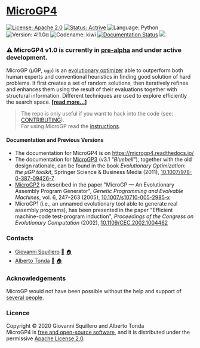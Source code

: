 [MicroGP4](https://squillero.github.io/microgp4/)
==========

[![License: Apache 2.0](https://img.shields.io/badge/license-apache--2.0-green.svg)](https://opensource.org/licenses/Apache-2.0) 
[![Status: Actrive](https://img.shields.io/badge/status-active-brightgreen.svg)](https://github.com/squillero/microgp3)
![Language: Python](https://img.shields.io/badge/language-python-blue.svg)
![Version: 4!1.0α](https://img.shields.io/badge/version-4!1.0α-orange.svg)
![Codename: kiwi](https://img.shields.io/badge/codename-kiwi-orange.svg)
[![Documentation Status](https://readthedocs.org/projects/microgp4/badge/?version=pre-alpha)](https://microgp4.readthedocs.io/en/pre-alpha/?badge=pre-alpha)
![](https://www.google-analytics.com/collect?v=1&t=pageview&tid=UA-28094298-6&cid=4f34399f-f437-4f67-9390-61c649f9b8b2&dp=1)

### :warning: MicroGP4 v1.0 is currently in [pre-alpha](https://en.wikipedia.org/wiki/Software_release_life_cycle#Pre-alpha) and under active development.

MicroGP (µGP, `ugp`) is an [evolutionary optimizer](https://squillero.github.io/microgp4/evolution.html) able to outperform both human experts and conventional heuristics in finding good solution of hard problems. It first creates a set of random solutions, then iteratively refines and enhances them using the result of their evaluations together with structural information. Different techniques are used to explore efficiently the search space. [**[read more...]**](https://squillero.github.io/microgp4/evolution.html)

> The repo is only useful if you want to hack into the code (see: [CONTRIBUTING](CONTRIBUTING.md)).  
> For using MicroGP read the [instructions](https://microgp4.readthedocs.io/en/pre-alpha/instructions.html).

#### Documentation and Previous Versions

* The documentation for MicroGP4 is on https://microgp4.readthedocs.io/
* The documentation for [MicroGP3](http://ugp3.sourceforge.net/) (v3.1 *"Bluebell"*), together with the old design rationale, can be found in the book *Evolutionary Optimization: the µGP toolkit*, Springer Science & Business Media (2011), [10.1007/978-0-387-09426-7](https://www.doi.org/10.1007/978-0-387-09426-7)
* [MicroGP2](https://github.com/squillero/microgp2) is described in the paper "MicroGP — An Evolutionary Assembly Program Generator", *Genetic Programming and Evolvable Machines*,  vol. 6, 247–263 (2005), [10.1007/s10710-005-2985-x](http://dx.doi.org/10.1007/s10710-005-2985-x)
* MicroGP1 (i.e., an unnamed evolutionary tool able to generate real assembly programs), has been presented in the paper "Efficient machine-code test-program induction", *Proceedings of the Congress on Evolutionary Computation* (2002), [10.1109/CEC.2002.1004462](http://dx.doi.org/10.1109/CEC.2002.1004462)

### Contacts

* [Giovanni Squillero](https://github.com/squillero) [:email:](mailto:squillero@polito.it) [:house:](https://staff.polito.it/giovanni.squillero/)
* [Alberto Tonda](https://github.com/albertotonda/)  [:email:](mailto:alberto.tonda@inra.fr) [:house:](https://www.researchgate.net/profile/Alberto_Tonda)

### Acknowledgements

MicroGP would not have been possible without the help and support of [several people](docs/contributors.md). 

### Licence
Copyright © 2020 Giovanni Squillero and Alberto Tonda  
MicroGP4 is [free and open-source software](https://en.wikipedia.org/wiki/Free_and_open-source_software), and it is distributed under the permissive [Apache License 2.0](https://www.tldrlegal.com/l/apache2).
